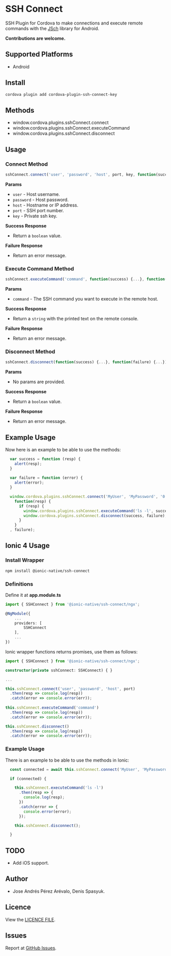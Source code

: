 # SSH Connect

SSH Plugin for Cordova to make connections and execute remote commands with the [JSch](http://www.jcraft.com/jsch/) library for Android.

**Contributions are welcome.**

## Supported Platforms

* Android

## Install

```sh
cordova plugin add cordova-plugin-ssh-connect-key
```

## Methods

* window.cordova.plugins.sshConnect.connect
* window.cordova.plugins.sshConnect.executeCommand
* window.cordova.plugins.sshConnect.disconnect

## Usage

### Connect Method

```typescript
sshConnect.connect('user', 'password', 'host', port, key, function(success) {...}, function(failure) {...})
```
**Params**

* `user` - Host username.  
* `password` - Host password.  
* `host` - Hostname or IP address.  
* `port` - SSH port number.  
* `key`  -  Private ssh key.  

**Success Response**

* Return a `boolean` value.

**Failure Response**

* Return an error message.

### Execute Command Method

```typescript
sshConnect.executeCommand('command', function(success) {...}, function(failure) {...})
```
**Params**

* `command` - The SSH command you want to execute in the remote host.  

**Success Response**

* Return a `string` with the printed text on the remote console.

**Failure Response**

* Return an error message.

### Disconnect Method

```typescript
sshConnect.disconnect(function(success) {...}, function(failure) {...})
```
**Params**

* No params are provided.  

**Success Response**

* Return a `boolean` value.

**Failure Response**

* Return an error message.

## Example Usage

Now here is an example to be able to use the methods:

```javascript
  var success = function (resp) {
    alert(resp);
  }
  
  var failure = function (error) {
    alert(error);
  }

  window.cordova.plugins.sshConnect.connect('MyUser', 'MyPassword', '0.0.0.0', 22, key,
    function(resp) {
      if (resp) {
        window.cordova.plugins.sshConnect.executeCommand('ls -l', success, failure);
        window.cordova.plugins.sshConnect.disconnect(success, failure);
      }
    }
  , failure);
```

## Ionic 4 Usage

### Install Wrapper

```sh
npm install @ionic-native/ssh-connect
```
### Definitions

Define it at **app.module.ts**

```ts
import { SSHConnect } from '@ionic-native/ssh-connect/ngx';

@NgModule({
    ...
    providers: [
        SSHConnect
    ],
    ...
})
```

Ionic wrapper functions returns promises, use them as follows:
```typescript
import { SSHConnect } from '@ionic-native/ssh-connect/ngx';

constructor(private sshConnect: SSHConnect) { }

...

this.sshConnect.connect('user', 'password', 'host', port)
  .then(resp => console.log(resp))
  .catch(error => console.error(err));
  
this.sshConnect.executeCommand('command')
  .then(resp => console.log(resp))
  .catch(error => console.error(err));

this.sshConnect.disconnect()
  .then(resp => console.log(resp))
  .catch(error => console.error(err));

```
### Example Usage

There is an example to be able to use the methods in Ionic:

```typescript
  const connected = await this.sshConnect.connect('MyUser', 'MyPassword', '0.0.0.0', 22);

  if (connected) {

    this.sshConnect.executeCommand('ls -l')
      .then(resp => {
        console.log(resp);
      })
      .catch(error => {
        console.error(error);
      });

    this.sshConnect.disconnect();

  }
```
## TODO

* Add iOS support.

## Author

* Jose Andrés Pérez Arévalo, Denis Spasyuk.

## Licence

View the [LICENCE FILE](https://github.com/JosePerez27/cordova-plugin-ssh-connect-key/blob/master/LICENCE).

## Issues

Report at [GitHub Issues](https://github.com/JosePerez27/cordova-plugin-ssh-connect-key/issues).
